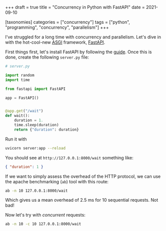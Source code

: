 +++
draft = true
title = "Concurrency in Python with FastAPI"
date = 2021-09-10

[taxonomies]
categories = ["concurrency"]
tags = ["python", "programming", "concurrency", "parallelism"]
+++

I've struggled for a long time with concurrency and parallelism. Let's dive in with the hot-cool-new [ASGI](https://asgi.readthedocs.io/en/latest/) framework, [FastAPI](https://fastapi.tiangolo.com/).

First things first, let's install FastAPI by following the [guide](https://fastapi.tiangolo.com/#installation). Once this is done, create the following `server.py` file:

```python
# server.py

import random
import time

from fastapi import FastAPI

app = FastAPI()


@app.get("/wait")
def wait():
    duration = 1.
    time.sleep(duration)
    return {"duration": duration}
```

Run it with

```bash
uvicorn server:app --reload
```

You should see at `http://127.0.0.1:8000/wait` something like:

```json
{ "duration": 1 }
```

If we want to simply assess the overhead of the HTTP protocol, we can use the apache benchmarking (`ab`) tool with this route:

```bash
ab -n 10 127.0.0.1:8000/wait
```

Which gives us a mean overhead of 2.5 ms for 10 sequential requests. Not bad!

Now let's try with _concurrent_ requests:

```bash
ab -n 10 -c 10 127.0.0.1:8000/wait
```
